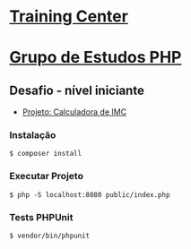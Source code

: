 # [Training Center](https://github.com/training-center)

# [Grupo de Estudos PHP](https://github.com/training-center/php-study-group)

## Desafio - nível iniciante
- [Projeto: Calculadora de IMC](https://github.com/training-center/php-study-group/blob/master/material_de_apoio/desafios/projetos/iniciante/calculadora_imc/README.md)

### Instalação
```
$ composer install
```

### Executar Projeto
```
$ php -S localhost:8080 public/index.php
```

### Tests PHPUnit
```
$ vendor/bin/phpunit
```